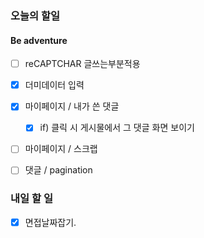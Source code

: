 ### 오늘의 할일

#### Be adventure

- [ ] reCAPTCHAR 글쓰는부분적용

- [x] 더미데이터 입력

- [x] 마이페이지 / 내가 쓴 댓글
    - [x] if) 클릭 시 게시물에서 그 댓글 화면 보이기
- [ ] 마이페이지 / 스크랩

- [ ] 댓글 / pagination


### 내일 할 일

- [x] 면접날짜잡기.
